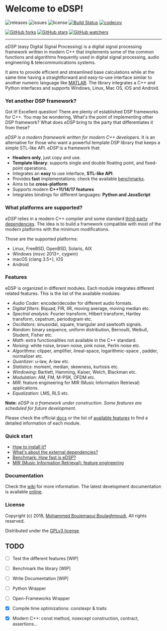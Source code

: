 # Welcome to eDSP!

![releases](https://img.shields.io/github/tag/mohabouje/eDSP.svg)
![issues](https://img.shields.io/github/issues/mohabouje/eDSP.svg)
![license](https://img.shields.io/github/license/mohabouje/eDSP.svg)
[![Build Status][travis-badge]][travis-link]
[![codecov][codecov-badge]][codecov-link]

[![GitHub forks](https://img.shields.io/github/forks/mohabouje/eDSP.svg?style=social&label=Fork)]()
[![GitHub stars](https://img.shields.io/github/stars/mohabouje/eDSP.svg?style=social&label=Star)]()
[![GitHub watchers](https://img.shields.io/github/watchers/mohabouje/eDSP.svg?style=social&label=Watch)]()

***

*eDSP* (easy Digital Signal Processing) is a digital signal processing framework written in modern C++ that implements some of the common functions and algorithms frequently used in digital signal processing, audio engineering & telecommunications systems.

It aims to provide efficient and streamlined base calculations while at the same time having a straightforward and easy-to-use interface similar to another numeric language like [MATLAB](https://www.mathworks.com/products/matlab.html). The library integrates a C++ and Python interfaces and supports Windows, Linux, Mac OS, iOS and Android. 

### Yet another DSP framework?

Got it! Excellent question! There are plenty of established DSP frameworks for C++. You may be wondering,  What's the point of implementing other DSP framework? What does *eDSP* bring to the party  that differentiates it from these?

*eDSP is a modern framework written for modern C++ developers*. It is an alternative for those who want a powerful template DSP library that keeps a simple STL-like API. *eDSP* is a framework that:

- **Headers only**, just copy and use.
- **Template library**: supports single and double floating point, and fixed-point operations.
- Integrates an **easy** to use interface,  **STL-like API**. 
- Provides **fast** implementations: check the available [benchmarks](https://github.com/mohabouje/eDSP/wiki/Benchmark).
- Aims to be **cross-platform**
- Supports modern **C++11/14/17 features**
- Integrates bindings for different languages: **Python and JavaScript**

### What platforms are supported?

*eDSP* relies in a modern C++ compiler and some standard [third-party dependencies](https://github.com/mohabouje/eDSP/wiki/Dependencies).  The idea is to build a framework compatible with most of the modern platforms with the minimum modifications. 

Those are the supported platforms:

- Linux, FreeBSD, OpenBSD, Solaris, AIX
- Windows (msvc 2013+, cygwin)
- macOS (clang 3.5+), iOS
- Android

### Features

eDSP is organized in different modules. Each module integrates different related features. This is the list of the available modules:

- *Audio Coder*: encoder/decoder for different audio formats. 
- *Digital filters*: Biquad, FIR, IIR, moving average, moving median etc.
- *Spectral analysis*: Fourier transform, Hilbert transform, Hartley transform, cepstrum, periodogram etc.
- *Oscillators*: sinusoidal, square, triangular and sawtooth signals.
- *Random*: binary sequence,  uniform distribution, Bernoulli, Weibull, Student, Fisher etc.
- *Math*: extra functionalities not available in the C++ standard.
- *Noising*: white noise, brown noise, pink noise, Perlin noise etc.
- *Algorithms*: clipper, amplifier, lineal-space, logarithmic-space , padder, normalizer etc.
- *Quantizer*:  u-law, A-law etc.
- *Statistics*: moment, median, skewness, kurtosis etc.
- *Windowing*: Bartlett, Hamming, Kaiser, Welch, Blackman etc.
- *Modulation*: AM, FM, M-PSK, OFDM etc.
- *MIR*: feature engineering for MIR (Music Information Retrieval) applications.
- *Equalization*: LMS, RLS etc.

**Note:** *eDSP is a framework under construction. Some features are scheduled for future development.*

Please check the official [docs]() or the list of [available features](https://github.com/mohabouje/eDSP/wiki/Modules) to find a detailed information of each module. 

### Quick start

- [How to install it?](https://github.com/mohabouje/eDSP/wiki/Installation)
- [What's about the external dependencies?](https://github.com/mohabouje/eDSP/wiki/Dependencies)
- [Benchmark: How fast is eDSP?](https://github.com/mohabouje/eDSP/wiki/Benchmark )
- [MIR (Music Information Retrieval): feature engineering](https://github.com/mohabouje/eDSP/wiki/Features )

### Documentation

Check the [wiki](https://github.com/mohabouje/eDSP/wiki) for more information. The latest development documentation is available [online]().

### License

Copyright (c) 2018, [Mohammed Boujemaoui Boulaghmoudi](mohabouje@gmail.com), All rights reserved.

Distributed under the [GPLv3 license](https://www.gnu.org/licenses/gpl-3.0.html).

## TODO

- [ ] Test the different features [WIP]
- [ ] Benchmark the library [WIP]
- [ ] Write Documentation [WIP]
- [ ] Python Wrapper
- [ ] Open-Frameworks Wrapper
- [x] Compile time optimizations: constexpr & traits
- [x] Modern C++: const method, noexcept construction, contract, assertions...








[travis-badge]:    https://travis-ci.org/mohabouje/eDSP.svg?branch=master
[travis-link]:     https://travis-ci.org/mohabouje/eDSP
[codecov-badge]:   https://codecov.io/gh/mohabouje/eDSP/branch/master/graph/badge.svg
[codecov-link]:    https://codecov.io/gh/mohabouje/eDSP
